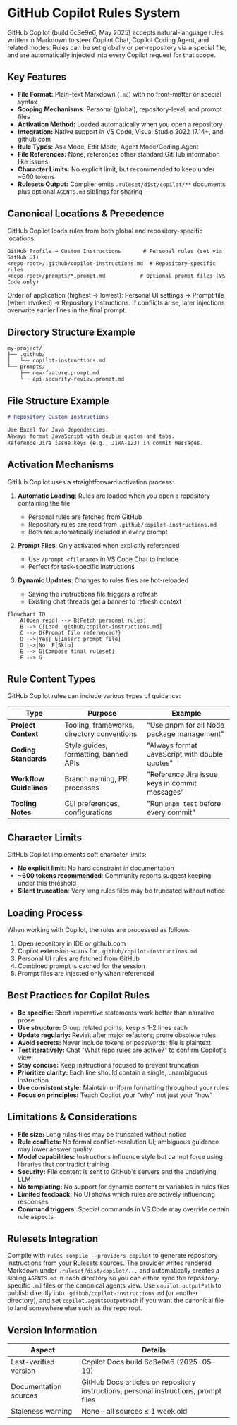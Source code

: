 # GitHub Copilot Rules System

GitHub Copilot (build 6c3e9e6, May 2025) accepts natural-language rules written in Markdown to steer Copilot Chat, Copilot Coding Agent, and related modes. Rules can be set globally or per-repository via a special file, and are automatically injected into every Copilot request for that scope.

## Key Features

- **File Format:** Plain-text Markdown (`.md`) with no front-matter or special syntax
- **Scoping Mechanisms:** Personal (global), repository-level, and prompt files
- **Activation Method:** Loaded automatically when you open a repository
- **Integration:** Native support in VS Code, Visual Studio 2022 17.14+, and github.com
- **Rule Types:** Ask Mode, Edit Mode, Agent Mode/Coding Agent
- **File References:** None; references other standard GitHub information like issues
- **Character Limits:** No explicit limit, but recommended to keep under ~600 tokens
- **Rulesets Output:** Compiler emits `.ruleset/dist/copilot/**` documents plus optional `AGENTS.md` siblings for sharing

## Canonical Locations & Precedence

GitHub Copilot loads rules from both global and repository-specific locations:

```text
GitHub Profile → Custom Instructions       # Personal rules (set via GitHub UI)
<repo-root>/.github/copilot-instructions.md  # Repository-specific rules
<repo-root>/prompts/*.prompt.md           # Optional prompt files (VS Code only)
```

Order of application (highest → lowest): Personal UI settings → Prompt file (when invoked) → Repository instructions. If conflicts arise, later injections overwrite earlier lines in the final prompt.

## Directory Structure Example

```text
my-project/
├── .github/
│   └── copilot-instructions.md
└── prompts/
    ├── new-feature.prompt.md
    └── api-security-review.prompt.md
```

## File Structure Example

```markdown
# Repository Custom Instructions

Use Bazel for Java dependencies.  
Always format JavaScript with double quotes and tabs.  
Reference Jira issue keys (e.g., JIRA-123) in commit messages.
```

## Activation Mechanisms

GitHub Copilot uses a straightforward activation process:

1. **Automatic Loading**: Rules are loaded when you open a repository containing the file

   - Personal rules are fetched from GitHub
   - Repository rules are read from `.github/copilot-instructions.md`
   - Both are automatically included in every prompt

2. **Prompt Files**: Only activated when explicitly referenced

   - Use `/prompt <filename>` in VS Code Chat to include
   - Perfect for task-specific instructions

3. **Dynamic Updates**: Changes to rules files are hot-reloaded
   - Saving the instructions file triggers a refresh
   - Existing chat threads get a banner to refresh context

```mermaid
flowchart TD
    A[Open repo] --> B[Fetch personal rules]
    B --> C[Load .github/copilot-instructions.md]
    C --> D{Prompt file referenced?}
    D -->|Yes| E[Insert prompt file]
    D -->|No| F[Skip]
    E --> G[Compose final ruleset]
    F --> G
```

## Rule Content Types

GitHub Copilot rules can include various types of guidance:

| Type                    | Purpose                                    | Example                                        |
| ----------------------- | ------------------------------------------ | ---------------------------------------------- |
| **Project Context**     | Tooling, frameworks, directory conventions | "Use pnpm for all Node package management"     |
| **Coding Standards**    | Style guides, formatting, banned APIs      | "Always format JavaScript with double quotes"  |
| **Workflow Guidelines** | Branch naming, PR processes                | "Reference Jira issue keys in commit messages" |
| **Tooling Notes**       | CLI preferences, configurations            | "Run `pnpm test` before every commit"          |

## Character Limits

GitHub Copilot implements soft character limits:

- **No explicit limit**: No hard constraint in documentation
- **~600 tokens recommended**: Community reports suggest keeping under this threshold
- **Silent truncation**: Very long rules files may be truncated without notice

## Loading Process

When working with Copilot, the rules are processed as follows:

1. Open repository in IDE or github.com
2. Copilot extension scans for `.github/copilot-instructions.md`
3. Personal UI rules are fetched from GitHub
4. Combined prompt is cached for the session
5. Prompt files are injected only when referenced

## Best Practices for Copilot Rules

- **Be specific:** Short imperative statements work better than narrative prose
- **Use structure:** Group related points; keep ≤ 1-2 lines each
- **Update regularly:** Revisit after major refactors; prune obsolete rules
- **Avoid secrets:** Never include tokens or passwords; file is plaintext
- **Test iteratively:** Chat "What repo rules are active?" to confirm Copilot's view
- **Stay concise:** Keep instructions focused to prevent truncation
- **Prioritize clarity:** Each line should contain a single, unambiguous instruction
- **Use consistent style:** Maintain uniform formatting throughout your rules
- **Focus on principles:** Teach Copilot your "why" not just your "how"

## Limitations & Considerations

- **File size:** Long rules files may be truncated without notice
- **Rule conflicts:** No formal conflict-resolution UI; ambiguous guidance may lower answer quality
- **Model capabilities:** Instructions influence style but cannot force using libraries that contradict training
- **Security:** File content is sent to GitHub's servers and the underlying LLM
- **No templating:** No support for dynamic content or variables in rules files
- **Limited feedback:** No UI shows which rules are actively influencing responses
- **Command triggers:** Special commands in VS Code may override certain rule aspects

## Rulesets Integration

Compile with `rules compile --providers copilot` to generate repository instructions from your Rulesets sources. The provider writes rendered Markdown under `.ruleset/dist/copilot/...` and automatically creates a sibling `AGENTS.md` in each directory so you can either sync the repository-specific `.md` files or the canonical agents view. Use `copilot.outputPath` to publish directly into `.github/copilot-instructions.md` (or another directory), and set `copilot.agentsOutputPath` if you want the canonical file to land somewhere else such as the repo root.

## Version Information

| Aspect                | Details                                                                              |
| --------------------- | ------------------------------------------------------------------------------------ |
| Last-verified version | Copilot Docs build 6c3e9e6 (2025-05-19)                                              |
| Documentation sources | GitHub Docs articles on repository instructions, personal instructions, prompt files |
| Staleness warning     | None – all sources ≤ 1 week old                                                      |
